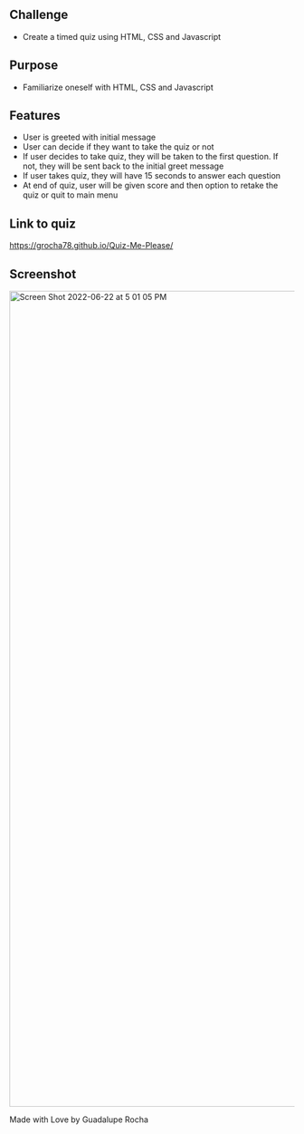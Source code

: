 ## Challenge
- Create a timed quiz using HTML, CSS and Javascript

## Purpose
- Familiarize oneself with HTML, CSS and Javascript

## Features
- User is greeted with initial message
- User can decide if they want to take the quiz or not
- If user decides to take quiz, they will be taken to the first question. If not, they will be sent back to the initial greet message
- If user takes quiz, they will have 15 seconds to answer each question
- At end of quiz, user will be given score and then option to retake the quiz or quit to main menu

## Link to quiz
https://grocha78.github.io/Quiz-Me-Please/

## Screenshot
<img width="1440" alt="Screen Shot 2022-06-22 at 5 01 05 PM" src="https://user-images.githubusercontent.com/105673691/175159630-7f47480f-02f2-40ed-b06a-25fd8f91f16c.png">

Made with Love by Guadalupe Rocha

